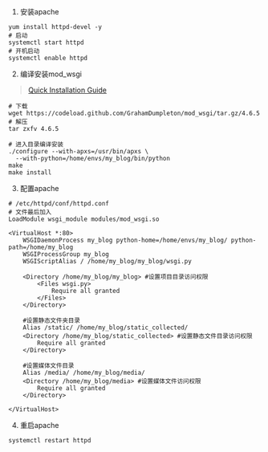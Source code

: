 1. 安装apache
```
yum install httpd-devel -y
# 启动
systemctl start httpd
# 开机启动
systemctl enable httpd
```
2. 编译安装mod_wsgi
> [Quick Installation Guide](https://modwsgi.readthedocs.io/en/develop/user-guides/quick-installation-guide.html)
```
# 下载
wget https://codeload.github.com/GrahamDumpleton/mod_wsgi/tar.gz/4.6.5
# 解压
tar zxfv 4.6.5

# 进入目录编译安装
./configure --with-apxs=/usr/bin/apxs \
  --with-python=/home/envs/my_blog/bin/python
make
make install
```
3. 配置apache
```
# /etc/httpd/conf/httpd.conf
# 文件最后加入
LoadModule wsgi_module modules/mod_wsgi.so

<VirtualHost *:80>
    WSGIDaemonProcess my_blog python-home=/home/envs/my_blog/ python-path=/home/my_blog
    WSGIProcessGroup my_blog
    WSGIScriptAlias / /home/my_blog/my_blog/wsgi.py

    <Directory /home/my_blog/my_blog> #设置项目目录访问权限
        <Files wsgi.py>
            Require all granted
        </Files>
    </Directory>

    #设置静态文件夹目录
    Alias /static/ /home/my_blog/static_collected/
    <Directory /home/my_blog/static_collected> #设置静态文件目录访问权限
        Require all granted
    </Directory>

    #设置媒体文件目录
    Alias /media/ /home/my_blog/media/
    <Directory /home/my_blog/media> #设置媒体文件访问权限
        Require all granted
    </Directory>

</VirtualHost>
```
4. 重启apache
```
systemctl restart httpd
```